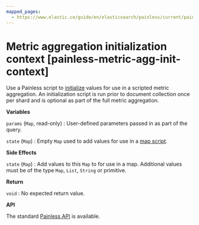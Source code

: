 ```yaml
---
mapped_pages:
  - https://www.elastic.co/guide/en/elasticsearch/painless/current/painless-metric-agg-init-context.html
---
```


# Metric aggregation initialization context [painless-metric-agg-init-context]

Use a Painless script to [initialize](/reference/data-analysis/aggregations/search-aggregations-metrics-scripted-metric-aggregation.md) values for use in a scripted metric aggregation. An initialization script is run prior to document collection once per shard and is optional as part of the full metric aggregation.

**Variables**

`params` (`Map`, read-only)
:   User-defined parameters passed in as part of the query.

`state` (`Map`)
:   Empty `Map` used to add values for use in a [map script](/reference/scripting-languages/painless/painless-metric-agg-map-context.md).

**Side Effects**

`state` (`Map`)
:   Add values to this `Map` to for use in a map. Additional values must be of the type `Map`, `List`, `String` or primitive.

**Return**

`void`
:   No expected return value.

**API**

The standard [Painless API](https://www.elastic.co/guide/en/elasticsearch/painless/current/painless-api-reference-shared.html) is available.

